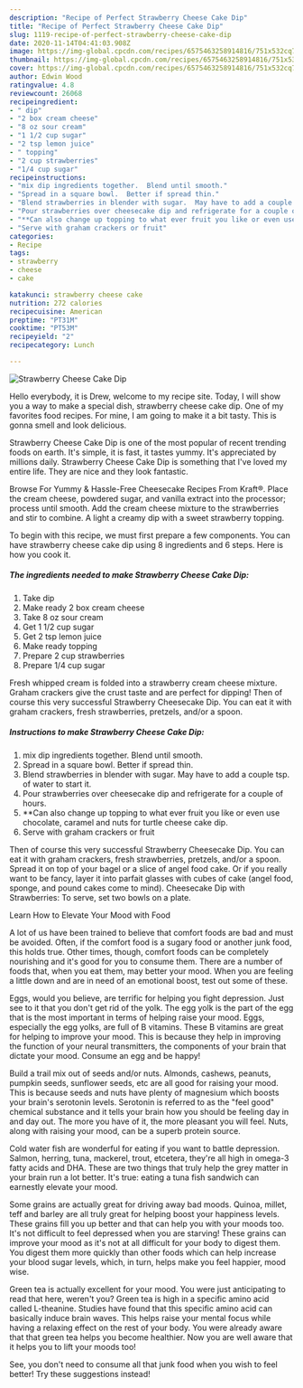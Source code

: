 ```yaml
---
description: "Recipe of Perfect Strawberry Cheese Cake Dip"
title: "Recipe of Perfect Strawberry Cheese Cake Dip"
slug: 1119-recipe-of-perfect-strawberry-cheese-cake-dip
date: 2020-11-14T04:41:03.908Z
image: https://img-global.cpcdn.com/recipes/6575463258914816/751x532cq70/strawberry-cheese-cake-dip-recipe-main-photo.jpg
thumbnail: https://img-global.cpcdn.com/recipes/6575463258914816/751x532cq70/strawberry-cheese-cake-dip-recipe-main-photo.jpg
cover: https://img-global.cpcdn.com/recipes/6575463258914816/751x532cq70/strawberry-cheese-cake-dip-recipe-main-photo.jpg
author: Edwin Wood
ratingvalue: 4.8
reviewcount: 26068
recipeingredient:
- " dip"
- "2 box cream cheese"
- "8 oz sour cream"
- "1 1/2 cup sugar"
- "2 tsp lemon juice"
- " topping"
- "2 cup strawberries"
- "1/4 cup sugar"
recipeinstructions:
- "mix dip ingredients together.  Blend until smooth."
- "Spread in a square bowl.  Better if spread thin."
- "Blend strawberries in blender with sugar.  May have to add a couple tsp. of water to start it."
- "Pour strawberries over cheesecake dip and refrigerate for a couple of hours."
- "**Can also change up topping to what ever fruit you like or even use chocolate, caramel and nuts for turtle cheese cake dip."
- "Serve with graham crackers or fruit"
categories:
- Recipe
tags:
- strawberry
- cheese
- cake

katakunci: strawberry cheese cake 
nutrition: 272 calories
recipecuisine: American
preptime: "PT31M"
cooktime: "PT53M"
recipeyield: "2"
recipecategory: Lunch

---
```



![Strawberry Cheese Cake Dip](https://img-global.cpcdn.com/recipes/6575463258914816/751x532cq70/strawberry-cheese-cake-dip-recipe-main-photo.jpg)

Hello everybody, it is Drew, welcome to my recipe site. Today, I will show you a way to make a special dish, strawberry cheese cake dip. One of my favorites food recipes. For mine, I am going to make it a bit tasty. This is gonna smell and look delicious.

Strawberry Cheese Cake Dip is one of the most popular of recent trending foods on earth. It's simple, it is fast, it tastes yummy. It's appreciated by millions daily. Strawberry Cheese Cake Dip is something that I've loved my entire life. They are nice and they look fantastic.

Browse For Yummy &amp; Hassle-Free Cheesecake Recipes From Kraft®. Place the cream cheese, powdered sugar, and vanilla extract into the processor; process until smooth. Add the cream cheese mixture to the strawberries and stir to combine. A light a creamy dip with a sweet strawberry topping.


To begin with this recipe, we must first prepare a few components. You can have strawberry cheese cake dip using 8 ingredients and 6 steps. Here is how you cook it.

<!--inarticleads1-->

##### The ingredients needed to make Strawberry Cheese Cake Dip:

1. Take  dip
1. Make ready 2 box cream cheese
1. Take 8 oz sour cream
1. Get 1 1/2 cup sugar
1. Get 2 tsp lemon juice
1. Make ready  topping
1. Prepare 2 cup strawberries
1. Prepare 1/4 cup sugar


Fresh whipped cream is folded into a strawberry cream cheese mixture. Graham crackers give the crust taste and are perfect for dipping! Then of course this very successful Strawberry Cheesecake Dip. You can eat it with graham crackers, fresh strawberries, pretzels, and/or a spoon. 

<!--inarticleads2-->

##### Instructions to make Strawberry Cheese Cake Dip:

1. mix dip ingredients together.  Blend until smooth.
1. Spread in a square bowl.  Better if spread thin.
1. Blend strawberries in blender with sugar.  May have to add a couple tsp. of water to start it.
1. Pour strawberries over cheesecake dip and refrigerate for a couple of hours.
1. **Can also change up topping to what ever fruit you like or even use chocolate, caramel and nuts for turtle cheese cake dip.
1. Serve with graham crackers or fruit


Then of course this very successful Strawberry Cheesecake Dip. You can eat it with graham crackers, fresh strawberries, pretzels, and/or a spoon. Spread it on top of your bagel or a slice of angel food cake. Or if you really want to be fancy, layer it into parfait glasses with cubes of cake (angel food, sponge, and pound cakes come to mind). Cheesecake Dip with Strawberries: To serve, set two bowls on a plate. 

Learn How to Elevate Your Mood with Food


A lot of us have been trained to believe that comfort foods are bad and must be avoided. Often, if the comfort food is a sugary food or another junk food, this holds true. Other times, though, comfort foods can be completely nourishing and it's good for you to consume them. There are a number of foods that, when you eat them, may better your mood. When you are feeling a little down and are in need of an emotional boost, test out some of these.

Eggs, would you believe, are terrific for helping you fight depression. Just see to it that you don't get rid of the yolk. The egg yolk is the part of the egg that is the most important in terms of helping raise your mood. Eggs, especially the egg yolks, are full of B vitamins. These B vitamins are great for helping to improve your mood. This is because they help in improving the function of your neural transmitters, the components of your brain that dictate your mood. Consume an egg and be happy!

Build a trail mix out of seeds and/or nuts. Almonds, cashews, peanuts, pumpkin seeds, sunflower seeds, etc are all good for raising your mood. This is because seeds and nuts have plenty of magnesium which boosts your brain's serotonin levels. Serotonin is referred to as the "feel good" chemical substance and it tells your brain how you should be feeling day in and day out. The more you have of it, the more pleasant you will feel. Nuts, along with raising your mood, can be a superb protein source.

Cold water fish are wonderful for eating if you want to battle depression. Salmon, herring, tuna, mackerel, trout, etcetera, they're all high in omega-3 fatty acids and DHA. These are two things that truly help the grey matter in your brain run a lot better. It's true: eating a tuna fish sandwich can earnestly elevate your mood. 

Some grains are actually great for driving away bad moods. Quinoa, millet, teff and barley are all truly great for helping boost your happiness levels. These grains fill you up better and that can help you with your moods too. It's not difficult to feel depressed when you are starving! These grains can improve your mood as it's not at all difficult for your body to digest them. You digest them more quickly than other foods which can help increase your blood sugar levels, which, in turn, helps make you feel happier, mood wise.

Green tea is actually excellent for your mood. You were just anticipating to read that here, weren't you? Green tea is high in a specific amino acid called L-theanine. Studies have found that this specific amino acid can basically induce brain waves. This helps raise your mental focus while having a relaxing effect on the rest of your body. You were already aware that that green tea helps you become healthier. Now you are well aware that it helps you to lift your moods too!

See, you don't need to consume all that junk food when you wish to feel better! Try  these suggestions  instead!

